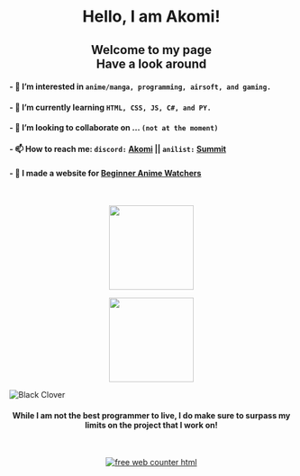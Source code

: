 <h1 align="center"> Hello, I am Akomi! </h1>

<h2 align="center"> Welcome to my page <br> Have a look around </h2>

#### - 👀 I’m interested in `anime/manga, programming, airsoft, and gaming.`

#### - 🌱 I’m currently learning `HTML, CSS, JS, C#, and PY.`

#### - 💞️ I’m looking to collaborate on ... `(not at the moment)`

#### - 📫 How to reach me: `discord:` [Akomi](https://discordapp.com/users/465709255974977546/) || `anilist:` [Summit](https://anilist.co/user/Summit/)

#### - 🤳 I made a website for [Beginner Anime Watchers](https://Akomi-dev.github.io/anime-for-beginners/)

<br>

<p align="center">
    <a href="https://github.com/anuraghazra/github-readme-stats"><img src="https://github-readme-stats.vercel.app/api?username=Akuma-sama&show_icons=true&include_all_commits=true&theme=omni&custom_title=Akuma's%20Github%20Stats&count_private=true&bg_color=&title_color=fff&border_radius=40" height="150"/></a>
</p>

<p align="center">
    <a href="https://github.com/anuraghazra/github-readme-stats"><img src="https://github-readme-stats.vercel.app/api/top-langs/?username=Akuma-sama&layout=compact&theme=omni&bg_color=&title_color=fff&border_radius=40" height="150"/></a>
</p>

![Black Clover](https://pbs.twimg.com/media/EcxVgdvU8AACkTL?format=jpg&name=large)

<h4 align="center"> While I am not the best programmer to live, I do make sure to surpass my limits on the project that I work on! </h4>

<br>

<p align="center">
    <a href="https://www.freecounterstat.com" title="free web counter html">
        <img src="https://counter5.stat.ovh/private/freecounterstat.php?c=49yj3qw7skulwx1qar3jhpbzaa3wznsx" border="0" title="free web counter html" alt="free web counter html">
    </a>
</p>

<!-- -
kingSummit/kingSummit is a ✨ special ✨ repository because its `README.md` (this file) appears on your GitHub profile.
You can click the Preview link to take a look at your changes.
- -->
